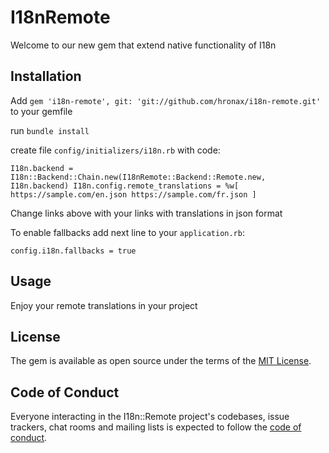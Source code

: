 # I18nRemote

Welcome to our new gem that extend native functionality of I18n

## Installation

Add `gem 'i18n-remote', git: 'git://github.com/hronax/i18n-remote.git'` to your gemfile

run `bundle install`

create file `config/initializers/i18n.rb` with code:

`I18n.backend = I18n::Backend::Chain.new(I18nRemote::Backend::Remote.new, I18n.backend)
I18n.config.remote_translations = %w[
https://sample.com/en.json
https://sample.com/fr.json
]`

Change links above with your links with translations in json format

To enable fallbacks add next line to your `application.rb`:

`config.i18n.fallbacks = true`

## Usage

Enjoy your remote translations in your project

## License

The gem is available as open source under the terms of the [MIT License](https://opensource.org/licenses/MIT).

## Code of Conduct

Everyone interacting in the I18n::Remote project's codebases, issue trackers, chat rooms and mailing lists is expected to follow the [code of conduct](https://github.com/[USERNAME]/i18n-remote/blob/main/CODE_OF_CONDUCT.md).
